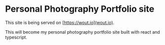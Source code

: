# Personal Photography Portfolio site

This site is being served on [https://wout.io](wout.io).

This will become my personal photography portfolio site built with react and typescript.
